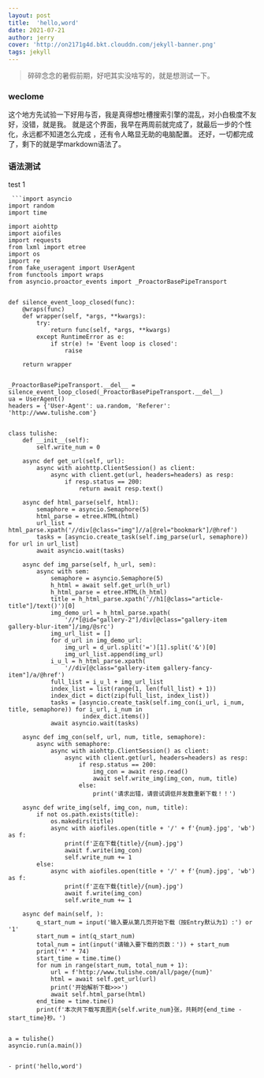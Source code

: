 ```yaml
---
layout: post
title:  'hello,word'
date: 2021-07-21
author: jerry
cover: 'http://on2171g4d.bkt.clouddn.com/jekyll-banner.png'
tags: jekyll
---
```

>碎碎念念的暑假前期，好吧其实没啥写的，就是想测试一下。

### weclome

这个地方先试验一下好用与否，我是真得想吐槽搜索引擎的混乱，对小白极度不友好，没错，就是我。
就是这个界面，我早在两周前就完成了，就最后一步的个性化，永远都不知道怎么完成 ，还有令人略显无助的电脑配置。
还好，一切都完成了，剩下的就是学markdown语法了。

### 语法测试

test 1


```
 ```import asyncio
import random
import time
 
import aiohttp
import aiofiles
import requests
from lxml import etree
import os
import re
from fake_useragent import UserAgent
from functools import wraps
from asyncio.proactor_events import _ProactorBasePipeTransport
 
 
def silence_event_loop_closed(func):
    @wraps(func)
    def wrapper(self, *args, **kwargs):
        try:
            return func(self, *args, **kwargs)
        except RuntimeError as e:
            if str(e) != 'Event loop is closed':
                raise
 
    return wrapper
 
 
_ProactorBasePipeTransport.__del__ = silence_event_loop_closed(_ProactorBasePipeTransport.__del__)
ua = UserAgent()
headers = {'User-Agent': ua.random, 'Referer': 'http://www.tulishe.com'}
 
 
class tulishe:
    def __init__(self):
        self.write_num = 0
 
    async def get_url(self, url):
        async with aiohttp.ClientSession() as client:
            async with client.get(url, headers=headers) as resp:
                if resp.status == 200:
                    return await resp.text()
 
    async def html_parse(self, html):
        semaphore = asyncio.Semaphore(5)
        html_parse = etree.HTML(html)
        url_list = html_parse.xpath('//div[@class="img"]//a[@rel="bookmark"]/@href')
        tasks = [asyncio.create_task(self.img_parse(url, semaphore)) for url in url_list]
        await asyncio.wait(tasks)
 
    async def img_parse(self, h_url, sem):
        async with sem:
            semaphore = asyncio.Semaphore(5)
            h_html = await self.get_url(h_url)
            h_html_parse = etree.HTML(h_html)
            title = h_html_parse.xpath('//h1[@class="article-title"]/text()')[0]
            img_demo_url = h_html_parse.xpath(
                '//*[@id="gallery-2"]/div[@class="gallery-item gallery-blur-item"]/img/@src')
            img_url_list = []
            for d_url in img_demo_url:
                img_url = d_url.split('=')[1].split('&')[0]
                img_url_list.append(img_url)
            i_u_l = h_html_parse.xpath(
                '//div[@class="gallery-item gallery-fancy-item"]/a/@href')
            full_list = i_u_l + img_url_list
            index_list = list(range(1, len(full_list) + 1))
            index_dict = dict(zip(full_list, index_list))
            tasks = [asyncio.create_task(self.img_con(i_url, i_num, title, semaphore)) for i_url, i_num in
                     index_dict.items()]
            await asyncio.wait(tasks)
 
    async def img_con(self, url, num, title, semaphore):
        async with semaphore:
            async with aiohttp.ClientSession() as client:
                async with client.get(url, headers=headers) as resp:
                    if resp.status == 200:
                        img_con = await resp.read()
                        await self.write_img(img_con, num, title)
                    else:
                        print('请求出错，请尝试调低并发数重新下载！！')
 
    async def write_img(self, img_con, num, title):
        if not os.path.exists(title):
            os.makedirs(title)
            async with aiofiles.open(title + '/' + f'{num}.jpg', 'wb') as f:
                print(f'正在下载{title}/{num}.jpg')
                await f.write(img_con)
                self.write_num += 1
        else:
            async with aiofiles.open(title + '/' + f'{num}.jpg', 'wb') as f:
                print(f'正在下载{title}/{num}.jpg')
                await f.write(img_con)
                self.write_num += 1
 
    async def main(self, ):
        q_start_num = input('输入要从第几页开始下载（按Entry默认为1）:') or '1'
        start_num = int(q_start_num)
        total_num = int(input('请输入要下载的页数：')) + start_num
        print('*' * 74)
        start_time = time.time()
        for num in range(start_num, total_num + 1):
            url = f'http://www.tulishe.com/all/page/{num}'
            html = await self.get_url(url)
            print('开始解析下载>>>')
            await self.html_parse(html)
        end_time = time.time()
        print(f'本次共下载写真图片{self.write_num}张，共耗时{end_time - start_time}秒。')
 
 
a = tulishe()
asyncio.run(a.main())
 ```
```

- print('hello,word')
